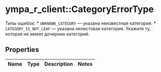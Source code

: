 # ympa_r_client::CategoryErrorType

Типы ошибок:  * `UNKNOWN_CATEGORY` — указана неизвестная категория. * `CATEGORY_IS_NOT_LEAF` — указана нелистовая категория. Укажите ту, которая не имеет дочерних категорий. 

## Properties
Name | Type | Description | Notes
------------ | ------------- | ------------- | -------------


